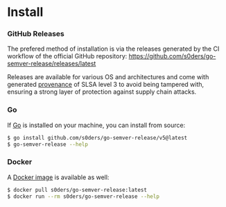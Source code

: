 # Install

### GitHub Releases

The prefered method of installation is via the releases generated by the CI workflow of the official GitHub repository:
https://github.com/s0ders/go-semver-release/releases/latest

Releases are available for various OS and architectures and come with generated [provenance](https://slsa.dev/spec/v1.0/provenance) of SLSA level 3 to avoid being tampered with, ensuring a strong layer of protection against supply chain attacks.

### Go

If [Go](https://go.dev) is installed on your machine, you can install from source:

```bash
$ go install github.com/s0ders/go-semver-release/v5@latest
$ go-semver-release --help
```

### Docker

A [Docker image](https://hub.docker.com/r/s0ders/go-semver-release/tags) is available as well:

```bash
$ docker pull s0ders/go-semver-release:latest
$ docker run --rm s0ders/go-semver-release --help
```



